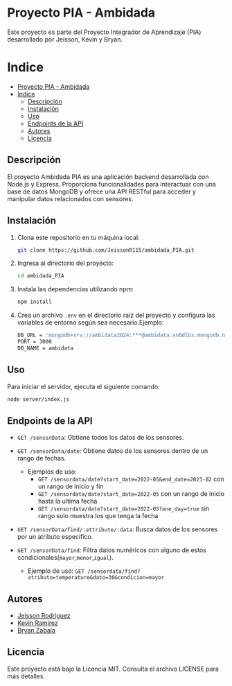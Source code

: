 # Proyecto PIA - Ambidada

Este proyecto es parte del Proyecto Integrador de Aprendizaje (PIA) desarrollado por Jeisson, Kevin y Bryan.

# Indice
- [Proyecto PIA - Ambidada](#proyecto-pia---ambidada)
- [Indice](#indice)
  - [Descripción](#descripción)
  - [Instalación](#instalación)
  - [Uso](#uso)
  - [Endpoints de la API](#endpoints-de-la-api)
  - [Autores](#autores)
  - [Licencia](#licencia)

## Descripción

El proyecto Ambidada PIA es una aplicación backend desarrollada con Node.js y Express. Proporciona funcionalidades para interactuar con una base de datos MongoDB y ofrece una API RESTful para acceder y manipular datos relacionados con sensores.

## Instalación

1. Clona este repositorio en tu máquina local:

    ```bash
    git clone https://github.com/JeissonR115/ambidada_PIA.git
    ```

2. Ingresa al directorio del proyecto:

    ```bash
    cd ambidada_PIA
    ```

3. Instala las dependencias utilizando npm:

    ```bash
    npm install
    ```

4. Crea un archivo `.env` en el directorio raíz del proyecto y configura las variables de entorno según sea necesario.Ejemplo: 
    ```bash
    DB_URL = 'mongodb+srv://ambidata2024:***@ambidata.vn0dlbx.mongodb.net/'
    PORT = 3000
    DB_NAME = ambidata
    ```

## Uso

Para iniciar el servidor, ejecuta el siguiente comando:

```bash
node server/index.js
```


## Endpoints de la API

-   `GET /sensorData`: Obtiene todos los datos de los sensores.
-   `GET /sensorData/date`: Obtiene datos de los sensores dentro de un rango de fechas.
    - Ejemplos de uso:
      - `GET /sensordata/date?start_date=2022-05&end_date=2023-02` con un rango de inicio y fin
      - `GET /sensordata/date?start_date=2022-05` con un rango de inicio hasta la ultima fecha
      - `GET /sensordata/date?start_date=2022-05?one_day=true` sin rango solo muestra los que tenga la fecha 

-   `GET /sensorData/find/:attribute/:data`: Busca datos de los sensores por un atributo específico.
-   `GET /sensorData/find`: Filtra datos numéricos con alguno de estos condicionales(`mayor`,`menor`,`igual`).
    -   Ejemplo de uso: `GET /sensordata/find?atributo=temperature&dato=30&condicion=mayor`

## Autores

-   [Jeisson Rodriguez](https://github.com/JeissonR115) 
-   [Kevin Ramirez](https://github.com/Kevin-879)
-   [Bryan Zabala](https://github.com/eragon1020)

## Licencia

Este proyecto está bajo la Licencia MIT. Consulta el archivo LICENSE para más detalles.